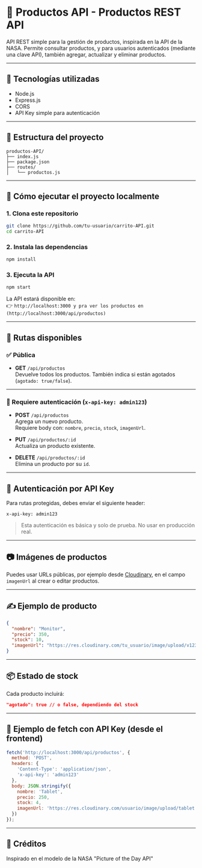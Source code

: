 
# 🛒 Productos API - Productos REST API

API REST simple para la gestión de productos, inspirada en la API de la NASA. Permite consultar productos, y para usuarios autenticados (mediante una clave API), también agregar, actualizar y eliminar productos.

---

## 🔧 Tecnologías utilizadas

- Node.js
- Express.js
- CORS
- API Key simple para autenticación

---

## 📁 Estructura del proyecto

```
productos-API/
├── index.js
├── package.json
├── routes/
│   └── productos.js
```

---

## 🚀 Cómo ejecutar el proyecto localmente

### 1. Clona este repositorio

```bash
git clone https://github.com/tu-usuario/carrito-API.git
cd carrito-API
```

### 2. Instala las dependencias

```bash
npm install
```

### 3. Ejecuta la API

```bash
npm start
```

La API estará disponible en:  
👉 `http://localhost:3000 y pra ver los productos en (http://localhost:3000/api/productos)`

---

## 📡 Rutas disponibles

### ✅ Pública

- **GET** `/api/productos`  
  Devuelve todos los productos. También indica si están agotados (`agotado: true/false`).

---

### 🔐 Requiere autenticación (`x-api-key: admin123`)

- **POST** `/api/productos`  
  Agrega un nuevo producto.  
  Requiere body con: `nombre`, `precio`, `stock`, `imagenUrl`.

- **PUT** `/api/productos/:id`  
  Actualiza un producto existente.

- **DELETE** `/api/productos/:id`  
  Elimina un producto por su `id`.

---

## 🔐 Autenticación por API Key

Para rutas protegidas, debes enviar el siguiente header:

```
x-api-key: admin123
```

> Esta autenticación es básica y solo de prueba. No usar en producción real.

---

## 📷 Imágenes de productos

Puedes usar URLs públicas, por ejemplo desde [Cloudinary](https://cloudinary.com/), en el campo `imagenUrl` al crear o editar productos.

---

## ✍️ Ejemplo de producto

```json
{
  "nombre": "Monitor",
  "precio": 350,
  "stock": 10,
  "imagenUrl": "https://res.cloudinary.com/tu_usuario/image/upload/v12345/monitor.jpg"
}
```

---

## 📦 Estado de stock

Cada producto incluirá:

```json
"agotado": true // o false, dependiendo del stock
```

---

## 🧪 Ejemplo de fetch con API Key (desde el frontend)

```js
fetch('http://localhost:3000/api/productos', {
  method: 'POST',
  headers: {
    'Content-Type': 'application/json',
    'x-api-key': 'admin123'
  },
  body: JSON.stringify({
    nombre: 'Tablet',
    precio: 250,
    stock: 4,
    imagenUrl: 'https://res.cloudinary.com/usuario/image/upload/tablet.jpg'
  })
});
```

---



## 💬 Créditos

  
Inspirado en el modelo de la NASA "Picture of the Day API"
